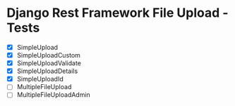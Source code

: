 # Django Rest Framework File Upload - Tests

- [x] SimpleUpload
- [x] SimpleUploadCustom
- [x] SimpleUploadValidate
- [x] SimpleUploadDetails
- [x] SimpleUploadId
- [ ] MultipleFileUpload
- [ ] MultipleFileUploadAdmin